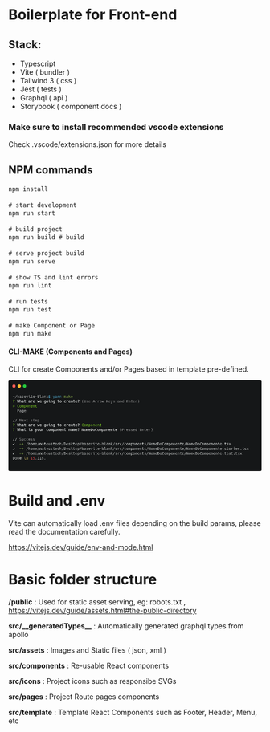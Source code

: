 

# Boilerplate for Front-end

## Stack:

- Typescript
- Vite ( bundler )
- Tailwind 3 ( css )
- Jest ( tests )
- Graphql ( api )
- Storybook ( component docs )

### Make sure to install recommended vscode extensions

Check .vscode/extensions.json for more details

## NPM commands

```
npm install

# start development
npm run start

# build project
npm run build # build

# serve project build
npm run serve

# show TS and lint errors
npm run lint

# run tests
npm run test

# make Component or Page
npm run make 
```
#### CLI-MAKE (Components and Pages)
CLI for create Components and/or Pages based in template pre-defined.

![Component/Page created!](climake.png)

# Build and .env

Vite can automatically load .env files depending on the build params, please read the documentation carefully.

https://vitejs.dev/guide/env-and-mode.html

# Basic folder structure

<b>/public</b> : Used for static asset serving, eg: robots.txt , https://vitejs.dev/guide/assets.html#the-public-directory

<b>src/\_\_generatedTypes\_\_</b> : Automatically generated graphql types from apollo

<b>src/assets</b> : Images and Static files ( json, xml )

<b>src/components</b> : Re-usable React components

<b>src/icons</b> : Project icons such as responsibe SVGs

<b>src/pages</b> : Project Route pages components

<b>src/template</b> : Template React Components such as Footer, Header, Menu, etc